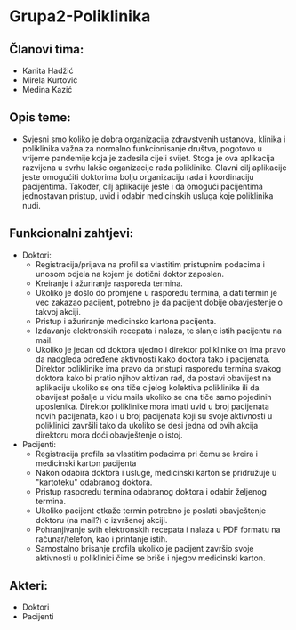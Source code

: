# Grupa2-Poliklinika
## Članovi tima:
- Kanita Hadžić
- Mirela Kurtović
- Medina Kazić

## Opis teme:
- Svjesni smo koliko je dobra organizacija zdravstvenih ustanova, klinika i poliklinika važna za normalno funkcionisanje društva, pogotovo u vrijeme pandemije koja je zadesila cijeli svijet. Stoga je ova aplikacija razvijena u svrhu lakše organizacije rada poliklinike. Glavni cilj aplikacije jeste omogućiti doktorima bolju organizaciju rada i koordinaciju pacijentima. Također, cilj aplikacije jeste i da omogući pacijentima jednostavan pristup, uvid i odabir medicinskih usluga koje poliklinika nudi.

## Funkcionalni zahtjevi:
- Doktori:
  - Registracija/prijava na profil sa vlastitim pristupnim podacima i unosom odjela na kojem je dotični doktor zaposlen.
  - Kreiranje i ažuriranje rasporeda termina.
  - Ukoliko je došlo do promjene u rasporedu termina, a dati termin je vec zakazao pacijent, potrebno je da pacijent dobije obavjestenje o takvoj akciji.
  - Pristup i ažuriranje medicinsko kartona pacijenta.
  - Izdavanje elektronskih recepata i nalaza, te slanje istih pacijentu na mail.
  - Ukoliko je jedan od doktora ujedno i direktor poliklinike on ima pravo da nadgleda određene aktivnosti kako doktora tako i pacijenata. Direktor poliklinike ima pravo da pristupi rasporedu termina svakog doktora kako bi pratio njihov aktivan rad, da postavi obavijest na aplikaciju ukoliko se ona tiče cijelog kolektiva poliklinike ili da obavijest pošalje u vidu maila ukoliko se ona tiče samo pojedinih uposlenika. Direktor poliklinike mora imati uvid u broj pacijenata novih pacijenata, kao i u broj pacijenata koji su svoje aktivnosti u poliklinici završili tako da ukoliko se desi jedna od ovih akcija direktoru mora doći obavještenje o istoj.
- Pacijenti:
  - Registracija profila sa vlastitim podacima pri čemu se kreira i medicinski karton pacijenta
  - Nakon odabira doktora i usluge, medicinski karton se pridružuje u "kartoteku" odabranog doktora.
  - Pristup rasporedu termina odabranog doktora i odabir željenog termina.
  - Ukoliko pacijent otkaže termin potrebno je poslati obavještenje doktoru (na mail?) o izvršenoj akciji.
  - Pohranjivanje svih elektronskih recepata i nalaza u PDF formatu na računar/telefon, kao i printanje istih.
  - Samostalno brisanje profila ukoliko je pacijent završio svoje aktivnosti u poliklinici čime se briše i njegov medicinski karton.

## Akteri:
- Doktori
- Pacijenti
